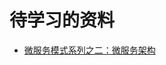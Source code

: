 # 待学习的资料

+ [微服务模式系列之二：微服务架构](http://mp.weixin.qq.com/s?__biz=MzI5MDEzMzg5Nw==&mid=2660393921&idx=1&sn=7f96e9a3a1cb73bb41ed9338e1f64110&chksm=f7424127c035c8318857c7643fa9560908f6d69bf6ccfb6d468ad7ca20961784ed7a059552d5&mpshare=1&scene=1&srcid=0929c0yZ9Sx31F1LEZcsyZnn#rd)


